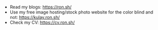 - Read my blogs: https://ron.sh/
- Use my free image hosting/stock photo website for the color blind and not: https://kulay.ron.sh/
- Check my CV: https://cv.ron.sh/

<!--
**roniemartinez/roniemartinez** is a ✨ _special_ ✨ repository because its `README.md` (this file) appears on your GitHub profile.

Here are some ideas to get you started:

- 🔭 I’m currently working on ...
- 🌱 I’m currently learning ...
- 👯 I’m looking to collaborate on ...
- 🤔 I’m looking for help with ...
- 💬 Ask me about ...
- 📫 How to reach me: ...
- 😄 Pronouns: ...
- ⚡ Fun fact: ...
-->
